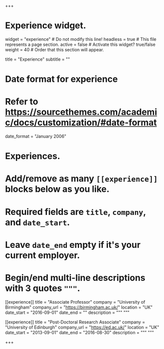 +++
# Experience widget.
widget = "experience"  # Do not modify this line!
headless = true  # This file represents a page section.
active = false # Activate this widget? true/false
weight = 40  # Order that this section will appear.

title = "Experience"
subtitle = ""

# Date format for experience
#   Refer to https://sourcethemes.com/academic/docs/customization/#date-format
date_format = "January 2006"

# Experiences.
#   Add/remove as many `[[experience]]` blocks below as you like.
#   Required fields are `title`, `company`, and `date_start`.
#   Leave `date_end` empty if it's your current employer.
#   Begin/end multi-line descriptions with 3 quotes `"""`.
[[experience]]
  title = "Associate Professor"
  company = "University of Birmingham"
  company_url = "https://birmingham.ac.uk/"
  location = "UK"
  date_start = "2016-09-01"
  date_end = ""
  description = """
  """

[[experience]]
  title = "Post-Doctoral Research Associate"
  company = "University of Edinburgh"
  company_url = "https://ed.ac.uk/"
  location = "UK"
  date_start = "2013-09-01"
  date_end = "2016-08-30"
  description = """ """

+++

